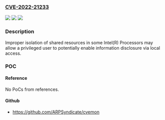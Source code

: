 ### [CVE-2022-21233](https://cve.mitre.org/cgi-bin/cvename.cgi?name=CVE-2022-21233)
![](https://img.shields.io/static/v1?label=Product&message=Intel(R)%20Processors&color=blue)
![](https://img.shields.io/static/v1?label=Version&message=n%2Fa&color=blue)
![](https://img.shields.io/static/v1?label=Vulnerability&message=information%20disclosure&color=brighgreen)

### Description

Improper isolation of shared resources in some Intel(R) Processors may allow a privileged user to potentially enable information disclosure via local access.

### POC

#### Reference
No PoCs from references.

#### Github
- https://github.com/ARPSyndicate/cvemon

